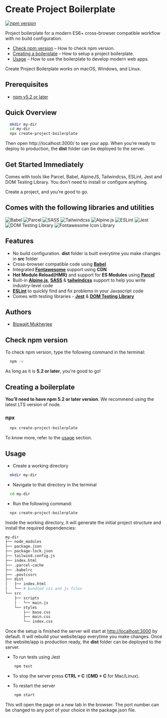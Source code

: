# Create Project Boilerplate
[![npm version](https://img.shields.io/badge/npm%20package-v2.2.3-brightgreen)](https://img.shields.io/badge/npm%20package-v2.2.3-brightgreen)

Project boilerplate for a modern ES6+ cross-browser compatible workflow with no build configuration.

  - [Check npm version](#check-npm-version) – How to check npm version.
  - [Creating a boilerplate](#creating-a-boilerplate) – How to setup a project boilerplate.
  - [Usage](#usage) – How to use the boilerplate to develop modern web apps.

Create Project Boilerplate works on macOS, Windows, and Linux.


## Prerequisites

- [npm v5.2 or later](https://nodejs.org/)


## Quick Overview

```bash
  mkdir my-dir
  cd my-dir
  npx create-project-boilerplate
```

Then open http://localhost:3000/ to see your app.
When you’re ready to deploy to production, the **dist** folder can be deployed to the server.


## Get Started Immediately

Comes with tools like Parcel, Babel, AlpineJS, Tailwindcss, ESLint, Jest and DOM Testing Library. You don’t need to install or configure anything.

Create a project, and you’re good to go.


## Comes with the following libraries and utilities

![Babel](https://miro.medium.com/max/800/1*uHfsgDL4wCKszR7jh8dbYg.png)
![Parcel](https://user-images.githubusercontent.com/19409/135924939-03845d0b-e7bb-414b-89b6-e627dfa9f614.png)
![SASS](https://upload.wikimedia.org/wikipedia/commons/thumb/9/96/Sass_Logo_Color.svg/1280px-Sass_Logo_Color.svg.png)
![Tailwindcss](https://www.vectorlogo.zone/logos/tailwindcss/tailwindcss-ar21.png)
![Alpine.js](https://static.cdnlogo.com/logos/a/19/alpine.svg)
![ESLint](https://www.vectorlogo.zone/logos/eslint/eslint-ar21.png)
![Jest](https://jestjs.io/img/opengraph.png)
![DOM Testing Library](https://pbs.twimg.com/media/DaGo_txU8AEE8SN.jpg)
![Fontawesome Icon Library](https://solutionsresource.com/wp-content/uploads/2021/09/the-benefits-of-using-fontawesome-icons-on-a-website.png)


## Features

- No build configuration. **dist** folder is built everytime you make changes in **src** folder
- Cross-browser compatible code using **[Babel](https://babeljs.io/)**
- Integrated **[Fontawesome](https://fontawesome.com/)** support using **CDN**
- **Hot Module Reload(HMR)** and support for **ES Modules** using **[Parcel](https://parceljs.org/)**
- Built-in **[Alpine.js](https://alpinejs.dev/)**, **[SASS](https://sass-lang.com/)** & **[tailwindcss](https://tailwindcss.com/)** support to help you write industry-level code
- **[ESLint](https://eslint.org/)** to quickly find and fix problems in your Javascript code
- Comes with testing libraries - **[Jest](https://jestjs.io/)** & **[DOM Testing Library](https://testing-library.com/)**


## Authors

- [Biswajit Mukherjee](https://github.com/Biswajit-Mukherjee)


## Check npm version

To check npm version, type the following command in the terminal:

```bash
  npm -v
```

As long as it is **5.2 or later**, you're good to go!


## Creating a boilerplate

**You’ll need to have npm 5.2 or later version**. We recommend using the latest LTS version of node.

**<h3>npx</h3>**

```bash
  npx create-project-boilerplate
```

To know more, refer to the [usage](#Usage) section.


## Usage

- Create a working directory
```bash
  mkdir my-dir
```

- Navigate to that directory in the terminal
```bash
  cd my-dir
```

- Run the following command:
```bash
  npx create-project-boilerplate
```

Inside the working directory, it will generate the initial project structure and install the required dependencies:

```bash
my-dir
├── node_modules
├── package.json
├── package-lock.json
├── tailwind.config.js
├── index.html
├── .parcel-cache
├── .babelrc
├── .postcssrc
├── dist
│   ├── index.html
│   └── # bundled css and js files
└── src
    ├── scripts
    │   └── main.js
    └── styles
        ├── base.css
        ├── main.css
        └── index.css

```

Once the setup is finished the server will start at [http://localhost:3000](http://localhost:3000) by default. It will rebuild your website/app everytime you make changes. Once the website/app is production ready, the **dist** folder can be deployed to the server.

- To run tests using Jest

```bash
    npm test
```

- To stop the server press **CTRL + C** (**CMD + C** for Mac/Linux).

- To restart the server

```bash
    npm start
```

This will open the page on a new tab in the browser. The port number can be changed to any port of your choice in the package.json file.
